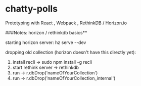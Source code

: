 # chatty-polls
Prototyping with React , Webpack , RethinkDB / Horizon.io

###Notes: horizon / rethinkdb basics**

starting horizon server: hz serve --dev

dropping old collection (horizon doesn't have this directly yet): 
  
 1. install recli -> sudo npm install -g recli 
 2. start rethink server -> rethinkdb 
 3. run -> r.dbDrop('nameOfYourCollection')  
 4. run -> r.dbDrop('nameOfYourCollection_internal')  


